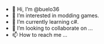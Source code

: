 - 👋 Hi, I’m @buelo36
- 👀 I’m interested in modding games.
- 🌱 I’m currently learning c#.
- 💞️ I’m looking to collaborate on ...
- 📫 How to reach me ...

<!---
buelo36/buelo36 is a ✨ special ✨ repository because its `README.md` (this file) appears on your GitHub profile.
You can click the Preview link to take a look at your changes.
--->

